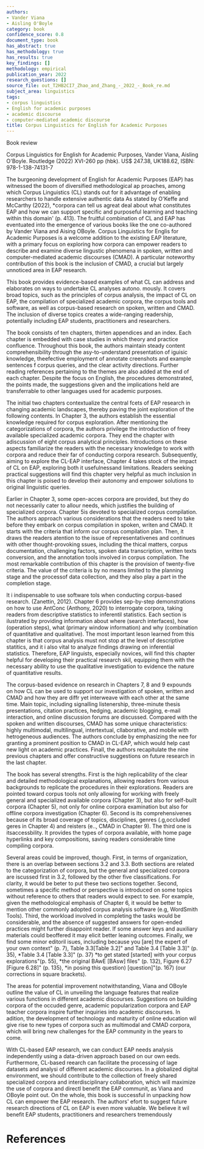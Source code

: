 ```yaml
---
authors:
- Vander Viana
- Aisling O'Boyle
category: book
confidence_score: 0.8
document_type: book
has_abstract: true
has_methodology: true
has_results: true
key_findings: []
methodology: empirical
publication_year: 2022
research_questions: []
source_file: out_T2HB2CI7_Zhao_and_Zhang_-_2022_-_Book_re.md
subject_area: linguistics
tags:
- corpus linguistics
- English for academic purposes
- academic discourse
- computer-mediated academic discourse
title: Corpus Linguistics for English for Academic Purposes
---
```


Book review

Corpus Linguistics for English for Academic Purposes, Vander Viana, Aisling O'Boyle. Routledge (2022) XVI-260 pp (hbk). US\$ 247.38, UK188.62, ISBN: 978-1-138-74131-7

The burgeoning development of English for Academic Purposes (EAP) has witnessed the boom of diversified methodological ap proaches, among which Corpus Linguistics (CL) stands out for it advantage of enabling researchers to handle extensive authentic data As stated by O'Keffe and McCarthy (2022), \*corpora can tell us agreat deal about what constitutes EAP and how we can support specific and purposeful learning and teaching within this domain' (p. 413). The fruitful combination of CL and EAP has eventuated into the emergence of various books like the one co-authored by Vander Viana and Aising OBoyle. Corpus Linguistics for Englis for Academic Purposes is a welcome addition to the existing EAP literature, with a primary focus on exploring how corpora can empower readers to describe and examine diverse lingustic phenomena in spoken, written and computer-mediated academic discourses (CMAD). A particular noteworthy contribution of this book is the inclusion of CMAD, a crucial but largely unnoticed area in EAP research.

This book provides evidence-based examples of what CL can address and elaborates on ways to undertake CL analyses autono. mously. It covers broad topics, such as the principles of corpus analysis, the impact of CL on EAP, the compilation of specialized academic corpora, the corpus tools and software, as well as corpus-based research on spoken, written and CMAD. The inclusion of diverse topics creates a wide-ranging readership, potentially including EAP students, practitioners and researchers.

The book consists of ten chapters, thirten appendices and an index. Each chapter is embedded with case studies in which theory and practice confluence. Throughout this book, the authors maintain steady content comprehensibility through the asy-to-understand presentation of iguisic knowledge, theefective employment of annotate creenshots and example sentences f corpus queries, and the clear activity directions. Further reading references pertaining to the themes are also added at the end of each chapter. Despite the focus on English, the procedures demonstrated, the points made, the suggestions given and the implications held are transferrable to other languages used for academic purposes.

The initial two chapters contextualize the central fcets of EAP research in changing academic landscapes, thereby paving the joint exploration of the following contents. In Chapter 3, the authors establish the essential knowledge required for corpus exploration. After mentioning the categorizations of corpora, the authors privilege the introduction of freey available specialized academic corpora. They end the chapter with adiscussion of eight corpus analytical principles. Introductions on these aspects familiarize the readers with the necessary knowledge to work with corpora and reduce their far of conducting corpora research. Subsequently, aiming to explore the CL-EAP interface, Chapter 4 takes stock of the impact of CL on EAP, exploring both it usefulnessand limitations. Readers seeking practical suggestions will find this chapter very helpful as much inclusion in this chapter is poised to develop their autonomy and empower solutions to original linguistic queries.

Earlier in Chapter 3, some open-acces corpora are provided, but they do not necessarily cater to allour needs, which justifies the building of specialized corpora. Chapter 5is devoted to specialized corpus compilation. The authors approach various considerations that the readers need to take before they embark on corpus compilation in spoken, writen and CMAD. It starts with the criteria that inform our corpus compilation plan. Then, it draws the readers atention to the issue of representativenes and continues with other thought-provoking ssues, including the thical matters, corpus documentation, challenging factors, spoken data transcription, written texts conversion, and the annotation tools involved in corpus compilation. The most remarkable contribution of this chapter is the provision of twenty-five criteria. The value of the criteria is by no means limited to the planning stage and the processof data collection, and they also play a part in the completion stage.

It i indispensable to use software tols when conducting corpus-based research. (Zanettin, 2012). Chapter 6 provides sep-by-step demonstrations on how to use AntConc (Anthony, 2020) to interrogate corpora, taking readers from descriptive statistics to inferentil statistics. Each section is ilustrated by providing information about where (search interfaces), how (operation steps), what (primary window information) and why (combination of quantitative and qualitative). The most important leson learned from this chapter is that corpus analysis must not stop at the level of descriptive statitics, and it i also vital to analyze findings drawing on inferential statistics. Therefore, EAP linguists, especially novices, will find this chapter helpful for developing their practical research skil, equipping them with the necessary ability to use the qualitative investigation to evidence the nature of quantitative results.

The corpus-based evidence on research in Chapters 7, 8 and 9 expounds on how CL can be used to support our investigation of spoken, written and CMAD and how they are diffr yet interweave with each other at the same time. Main topic, including signalling listenership, three-minute thesis presentations, citation practices, hedging, academic blogging, e-mail interaction, and online discussion forums are discussed. Compared with the spoken and written discourses, CMAD has some unique characteristics: highly multimodal, multilingual, intertextual, cllaborative, and mobile with hetrogeneous audiences. The authors conclude by emphasizing the nee for granting a prominent position to CMAD in CL-EAP, which would help cast new light on academic practices. Finall, the authors recapitulate the nine previous chapters and offer constructive suggestions on future research in the last chapter.

The book has several strengths. First is the high replicability of the clear and detailed methodological explanations, allowing readers from various backgrounds to replicate the procedures in their explorations. Readers are pointed toward corpus tools not only allowing for working with freely general and specialized available corpora (Chapter 3), but also for self-built corpora (Chapter 5), not only for online corpora examination but also for offline corpora investigation (Chapter 6). Second is its comprehensivenes because of its broad coverage of topics, disciplines, genres (.g,occluded geres in Chapter 4) and reisters (e.., CMAD in Chapter 9). The third one is itsaccessbility. It provides the types of corpora available, with home page hyperlinks and key compositions, saving readers considerable time compiling corpora.

Several areas could be improved, though. First, in terms of organization, there is an overlap between sections 3.2 and 3.3. Both sections are related to the categorization of corpora, but the general and specialized corpora are iscussed first in 3.2, followed by the other five classifications. For clarity, it would be beter to put these two sections together. Second, sometimes a specific method or perspective is introduced on some topics without reference to others that readers would expect to see. For example, given the methodological emphasis of Chapter 6, it would be better to mention other commonly adopted corpus analysis software (e.g, WordSmith Tools). Third, the workload involved in completing the tasks would be considerable, and the absence of suggested answers for open-ended practices might further disappoint reader. If some answer keys and auxiliary materials could beoffered it may elicit better leaning outcomes. Finally, we find some minor editoril isues, including because you [are] the expert of your own context" (p. 7), Table 3.3[Table 3.2]" and Table 3.4 [Table 3.3]" (p. 35), \*Table 3.4 [Table 3.3]" (p. 37) \*to get stated [started] with your corpus explorations"(p. 55), \*the original BAwE [BAsw] files" (p. 132), Figure 6.27 [Figure 6.28]" (p. 135), \*in posing this question) [question]"(p. 167) (our corrections in square brackets).

The areas for potential improvement notwithstanding, Viana and OBoyle outline the value of CL in unveiling the language features that realize various functions in different academic discourses. Suggestions on building corpora of the occuded genre, academic popularization corpora and EAP teacher corpora inspire further inquiries into academic discourses. In adition, the development of technology and maturity of online education wil give rise to new types of corpora such as multimodal and CMAD corpora, which will bring new challenges for the EAP community in the years to come.

With CL-based EAP research, we can conduct EAP needs analysis independently using a data-driven approach based on our own eeds. Furthermore, CL-based reearch can facilitate the processing of lage datasets and analysi of different academic discourses. In a globalized digital environment, we should contribute to the collection of freely shared specialized corpora and interdisciplinary collaboration, which will maximize the use of corpora and directl benefit the EAP communit, as Viana and OBoyle point out. On the whole, this book is successful in unpacking how CL can empower the EAP research. The authors' efort to suggest future research directions of CL on EAP is even more valuable. We believe it wil benefit EAP students, practitioners and researchers tremendously

# References